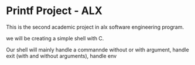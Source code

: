 # Printf Project - ALX
This is the second academic project in alx software engineering program.

we will be creating a simple shell with C.

Our shell will mainly handle a commannde without or with argument, handle exit (with and without arguments), handle env